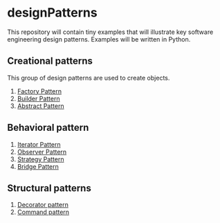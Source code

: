 # designPatterns
This repository will contain tiny examples that will illustrate 
key software engineering design patterns. Examples will be written in Python.

## Creational patterns
This group of design patterns are used to create objects.
1. [Factory Pattern](https://github.com/krispingal/designPatterns/blob/main/biriyaniFactory.py)
2. [Builder Pattern](https://github.com/krispingal/designPatterns/blob/main/omeletteBuilder.py)
3. [Abstract Pattern](https://github.com/krispingal/designPatterns/blob/main/queueAbstract.py)

## Behavioral pattern

1. [Iterator Pattern](https://github.com/krispingal/designPatterns/blob/main/linkedListIterator.py)
1. [Observer Pattern](https://github.com/krispingal/designPatterns/blob/main/mailingListObserver.py)
2. [Strategy Pattern](https://github.com/krispingal/designPatterns/blob/main/distanceStrategy.py)
3. [Bridge Pattern](https://github.com/krispingal/designPatterns/blob/main/paymentBridge.py)

## Structural patterns
1. [Decorator pattern](https://github.com/krispingal/designPatterns/blob/main/loggerDecorator.py)
2. [Command pattern](https://github.com/krispingal/designPatterns/blob/main/routePlannerCommand.py)

